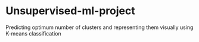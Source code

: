 # Unsupervised-ml-project
Predicting optimum number of clusters and representing them visually using K-means classification
